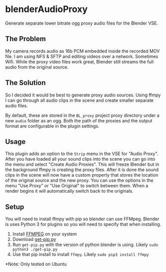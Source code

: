 # blenderAudioProxy
Generate separate lower bitrate ogg proxy audio files for the Blender VSE.

## The Problem
My camera records audio as 16b PCM embedded inside the recorded MOV file. I am
using NFS & SFTP and editing videos over a network. Sometimes Wifi. While the proxy
video files work great, Blender still streams the full audio from the original
source.

## The Solution
So I decided it would be best to generate proxy audio sources. Using ffmpy I can
go through all audio clips in the scene and create smaller separate audio files.

By default, these are stored in the `BL_proxy` project proxy directory under a
new `audio` folder as an ogg. Both the path of the proxies and the output format
are configurable in the plugin settings.

## Usage
This plugin adds an option to the `Strip` menu in the VSE for "Audio Proxy".
After you have loaded all your sound clips into the scene you can go into the
menu and select "Create Audio Proxies". This will freeze Blender but in the
background ffmpy is creating the proxy files. After it is done the sound clips
in the scene will now have a custom property that stores the location of the
original source and the new proxy. You can use the options in the menu "Use
Proxy" or "Use Original" to switch between them. When a render begins it will
automatically switch back to the originals.


## Setup
You will need to install ffmpy with pip so blender can use FFMpeg. Blender is
uses Python 3 for plugins so you will need to specify that when installing.

 1. Install [FFMPEG](https://www.ffmpeg.org/) on your system
 2. Download [get-pip.py](https://bootstrap.pypa.io/get-pip.py)
 3. Run `get-pip.py` with the version of python blender is using. Likely
	`sudo python3 ./get-pip.py`
 4. Use that pip install to install `ffmpy`. Likely `sudo pip3 install ffmpy`

\*Note: Only tested on Ubuntu

